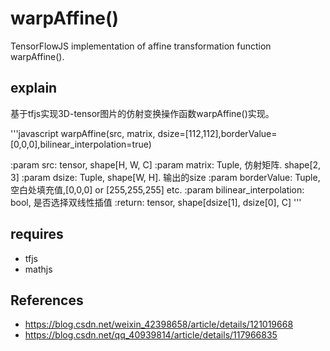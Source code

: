 # warpAffine()
TensorFlowJS implementation of affine transformation function warpAffine().


## explain
基于tfjs实现3D-tensor图片的仿射变换操作函数warpAffine()实现。

'''javascript
warpAffine(src, matrix, dsize=[112,112],borderValue=[0,0,0],bilinear_interpolation=true)

:param src: tensor, shape[H, W, C]
:param matrix: Tuple, 仿射矩阵. shape[2, 3]
:param dsize: Tuple, shape[W, H]. 输出的size
:param borderValue: Tuple, 空白处填充值,[0,0,0] or [255,255,255] etc.
:param bilinear_interpolation: bool, 是否选择双线性插值
:return: tensor, shape[dsize[1], dsize[0], C]
'''


## requires
- tfjs
- mathjs


## References
- https://blog.csdn.net/weixin_42398658/article/details/121019668
- https://blog.csdn.net/qq_40939814/article/details/117966835

